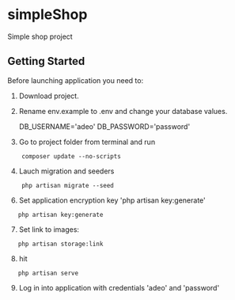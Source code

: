 # simpleShop

Simple shop project 

## Getting Started

Before launching application you need to:
1.  Download project.
2.  Rename env.example to .env and change your database values.
    
    DB_USERNAME='adeo'
    DB_PASSWORD='password'

3.  Go to project folder from terminal and run 

```
    composer update --no-scripts
```

4.  Lauch migration and seeders

```
    php artisan migrate --seed
```



6.  Set application encryption key 'php artisan key:generate'

```
   php artisan key:generate
```

7.  Set link to images:

```
   php artisan storage:link
```

8.  hit

```
   php artisan serve
```

9.  Log in into application with credentials 'adeo' and 'password'


